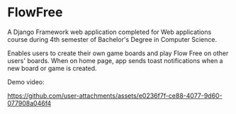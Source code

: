 # FlowFree
A Django Framework web application completed for Web applications course during 4th semester of Bachelor's Degree in Computer Science.

Enables users to create their own game boards and play Flow Free on other users' boards. When on home page, app sends toast notifications when a new board or game is created.

Demo video: 

https://github.com/user-attachments/assets/e0236f7f-ce88-4077-9d60-077908a046f4


